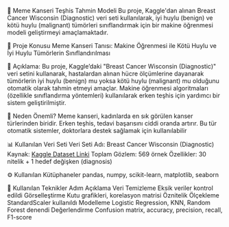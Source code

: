 🧠 Meme Kanseri Teşhis Tahmin Modeli
Bu proje, Kaggle'dan alınan Breast Cancer Wisconsin (Diagnostic) veri seti kullanılarak, iyi huylu (benign) ve kötü huylu (malignant) tümörleri sınıflandırmak için bir makine öğrenmesi modeli geliştirmeyi amaçlamaktadır.

🎯 Proje Konusu
Meme Kanseri Tanısı: Makine Öğrenmesi ile Kötü Huylu ve İyi Huylu Tümörlerin Sınıflandırılması

🧠 Açıklama:
Bu proje, Kaggle’daki "Breast Cancer Wisconsin (Diagnostic)" veri setini kullanarak, hastalardan alınan hücre ölçümlerine dayanarak tümörlerin iyi huylu (benign) mu yoksa kötü huylu (malignant) mu olduğunu otomatik olarak tahmin etmeyi amaçlar.
Makine öğrenmesi algoritmaları (özellikle sınıflandırma yöntemleri) kullanılarak erken teşhis için yardımcı bir sistem geliştirilmiştir.

🔬 Neden Önemli?
Meme kanseri, kadınlarda en sık görülen kanser türlerinden biridir.
Erken teşhis, tedavi başarısını ciddi oranda artırır.
Bu tür otomatik sistemler, doktorlara destek sağlamak için kullanılabilir

📊 Kullanılan Veri Seti
Veri Seti Adı: Breast Cancer Wisconsin (Diagnostic)
Kaynak: [Kaggle Dataset Linki](https://www.kaggle.com/datasets/wasiqaliyasir/breast-cancer-dataset)
Toplam Gözlem: 569 örnek
Özellikler: 30 nitelik + 1 hedef değişken (diagnosis)

⚙️ Kullanılan Kütüphaneler
pandas, numpy, scikit-learn, matplotlib, seaborn

🔬 Kullanılan Teknikler
Adım	Açıklama
Veri Temizleme	Eksik veriler kontrol edildi
Görselleştirme	Kutu grafikleri, korelasyon matrisi
Öznitelik Ölçekleme	StandardScaler kullanıldı
Modelleme	Logistic Regression, KNN, Random Forest denendi
Değerlendirme	Confusion matrix, accuracy, precision, recall, F1-score
